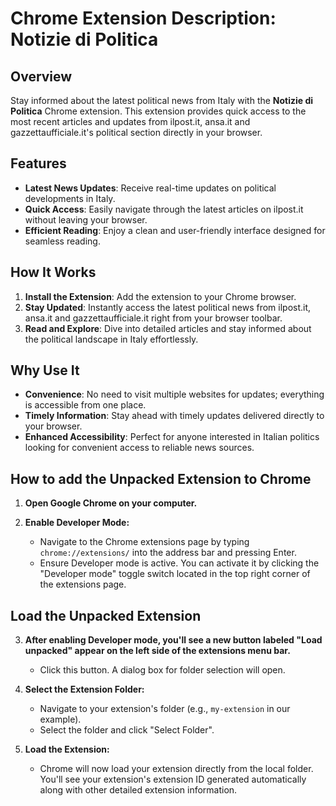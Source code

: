 # Chrome Extension Description: Notizie di Politica

## Overview
Stay informed about the latest political news from Italy with the **Notizie di Politica** Chrome extension. This extension provides quick access to the most recent articles and updates from ilpost.it, ansa.it and gazzettaufficiale.it's political section directly in your browser.

## Features
- **Latest News Updates**: Receive real-time updates on political developments in Italy.
- **Quick Access**: Easily navigate through the latest articles on ilpost.it without leaving your browser.
- **Efficient Reading**: Enjoy a clean and user-friendly interface designed for seamless reading.

## How It Works
1. **Install the Extension**: Add the extension to your Chrome browser.
2. **Stay Updated**: Instantly access the latest political news from ilpost.it, ansa.it and gazzettaufficiale.it right from your browser toolbar.
3. **Read and Explore**: Dive into detailed articles and stay informed about the political landscape in Italy effortlessly.

## Why Use It
- **Convenience**: No need to visit multiple websites for updates; everything is accessible from one place.
- **Timely Information**: Stay ahead with timely updates delivered directly to your browser.
- **Enhanced Accessibility**: Perfect for anyone interested in Italian politics looking for convenient access to reliable news sources.

## How to add the Unpacked Extension to Chrome

1. **Open Google Chrome on your computer.**

2. **Enable Developer Mode:**
   - Navigate to the Chrome extensions page by typing `chrome://extensions/` into the address bar and pressing Enter.
   - Ensure Developer mode is active. You can activate it by clicking the "Developer mode" toggle switch located in the top right corner of the extensions page.

## Load the Unpacked Extension

3. **After enabling Developer mode, you'll see a new button labeled "Load unpacked" appear on the left side of the extensions menu bar.**
   - Click this button. A dialog box for folder selection will open.

4. **Select the Extension Folder:**
   - Navigate to your extension's folder (e.g., `my-extension` in our example).
   - Select the folder and click "Select Folder".

5. **Load the Extension:**
   - Chrome will now load your extension directly from the local folder. You'll see your extension's extension ID generated automatically along with other detailed extension information.
